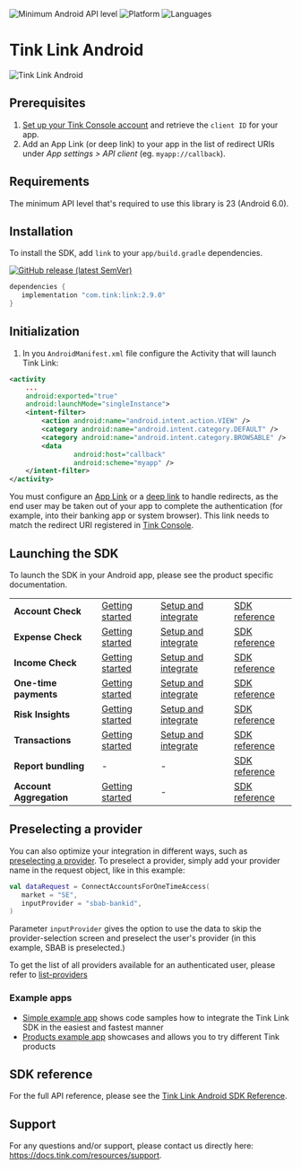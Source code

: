 ![Minimum Android API level](https://img.shields.io/badge/api-23%2B-0E9EC2)
![Platform](https://img.shields.io/badge/platform-Android-blue.svg)
![Languages](https://img.shields.io/badge/languages-Kotlin-blue.svg)

# Tink Link Android

![Tink Link Android](https://github.com/tink-ab/tink-link-android-private/assets/102951880/40b9dab6-b823-4b1e-9d1b-abb4f9958f11)

## Prerequisites

1. [Set up your Tink Console account](https://docs.tink.com/resources/console/set-up-your-tink-account) and retrieve the `client ID` for your app.
2. Add an App Link (or deep link) to your app in the list of redirect URIs under _App settings > API client_ (eg. `myapp://callback`).

## Requirements

The minimum API level that's required to use this library is 23 (Android 6.0).

## Installation

To install the SDK, add `link` to your `app/build.gradle` dependencies.

[![GitHub release (latest SemVer)](https://img.shields.io/github/v/release/tink-ab/tink-link-android?color=%230E9EC2)](https://github.com/tink-ab/tink-link-android/releases/latest)

```groovy
dependencies {
   implementation "com.tink:link:2.9.0"
}
```

## Initialization

1. In you `AndroidManifest.xml` file configure the Activity that will launch Tink Link:

```xml
<activity
    ...
    android:exported="true"
    android:launchMode="singleInstance">
    <intent-filter>
        <action android:name="android.intent.action.VIEW" />
        <category android:name="android.intent.category.DEFAULT" />
        <category android:name="android.intent.category.BROWSABLE" />
        <data
                android:host="callback"
                android:scheme="myapp" />
    </intent-filter>
</activity>
```

You must configure an [App Link](https://developer.android.com/training/app-links) or a [deep link](https://developer.android.com/training/app-links/deep-linking) to handle redirects, as the end user may be taken out of your app to complete the authentication (for example, into their banking app or system browser). This link needs to match the redirect URI registered in [Tink Console](https://console.tink.com/).

## Launching the SDK

To launch the SDK in your Android app, please see the product specific documentation.

|                       |                                                                                                                    |                                                                                                                                               |                                                               |
| --------------------- | ------------------------------------------------------------------------------------------------------------------ | --------------------------------------------------------------------------------------------------------------------------------------------- | ------------------------------------------------------------- |
| **Account Check**     | [Getting started](https://docs.tink.com/resources/account-check/verify-your-first-account)                         | [Setup and integrate](https://docs.tink.com/resources/account-check/setup-and-integrate-account-check#tink-link-for-android)                  | [SDK reference](https://tink-ab.github.io/tink-link-android/-tink%20-link%20-android%20-s-d-k/com.tink.link.core.features.accountCheck/-tink-account-check/index.html) |
| **Expense Check**     | [Getting started](https://docs.tink.com/resources/expense-check/fetch-your-first-expense-check-report)             | [Setup and integrate](https://docs.tink.com/resources/expense-check/setup-and-integrate-expense-check#tink-link-for-android)                  | [SDK reference](https://tink-ab.github.io/tink-link-android/-tink%20-link%20-android%20-s-d-k/com.tink.link.core.features.expensecheck/-tink-expense-check/index.html) |
| **Income Check**      | [Getting started](https://docs.tink.com/resources/income-check/fetch-your-first-income-check-report)               | [Setup and integrate](https://docs.tink.com/resources/income-check/setup-and-integrate-income-check#tink-link-for-android)                    | [SDK reference](https://tink-ab.github.io/tink-link-android/-tink%20-link%20-android%20-s-d-k/com.tink.link.core.features.incomecheck/-tink-income-check/index.html) |
| **One-time payments** | [Getting started](https://docs.tink.com/resources/payments/one-time-payments/initiate-your-first-one-time-payment) | [Setup and integrate](https://docs.tink.com/resources/payments/one-time-payments/setup-and-integrate-one-time-payments#tink-link-for-android) | [SDK reference](https://tink-ab.github.io/tink-link-android/-tink%20-link%20-android%20-s-d-k/com.tink.link.core.features.payments/-tink-payments/index.html) |
| **Risk Insights**     | [Getting started](https://docs.tink.com/resources/risk-insights/fetch-your-first-risk-insights-report)             | [Setup and integrate](https://docs.tink.com/resources/risk-insights/setup-and-integrate-risk-insights#tink-link-for-android)                  | [SDK reference](https://tink-ab.github.io/tink-link-android/-tink%20-link%20-android%20-s-d-k/com.tink.link.core.features.riskInsights/-tink-risk-insights/index.html) |
| **Transactions**      | [Getting started](https://docs.tink.com/resources/transactions/connect-to-a-bank-account)                          | [Setup and integrate](https://docs.tink.com/resources/transactions/setup-and-integrate-transactions#tink-link-for-android)                    | [SDK reference](https://tink-ab.github.io/tink-link-android/-tink%20-link%20-android%20-s-d-k/com.tink.link.core.features.transactions/-tink-transactions/index.html) |
| **Report bundling**   | -                                                                                                                  | -                                                                                                                                             | [SDK reference](https://tink-ab.github.io/tink-link-android/-tink%20-link%20-android%20-s-d-k/com.tink.link.core.features.reports/-tink-reports/index.html) |
| **Account Aggregation** | [Getting started](https://docs.tink.com/resources/aggregation) | - | [SDK reference](https://tink-ab.github.io/tink-link-android/-tink%20-link%20-android%20-s-d-k/com.tink.link.core.features.accountAggregation/-tink-account-aggregation/index.html) |

## Preselecting a provider

You can also optimize your integration in different ways, such as [preselecting a provider](https://docs.tink.com/resources/account-check/optimize-your-account-check-integration#preselecting-a-bank).
To preselect a provider, simply add your provider name in the request object, like in this example:

```kotlin
val dataRequest = ConnectAccountsForOneTimeAccess(
   market = "SE",
   inputProvider = "sbab-bankid",
)
```
Parameter `inputProvider` gives the option to use the data to skip the provider-selection screen and preselect the user's provider (in this example, SBAB is preselected.)

To get the list of all providers available for an authenticated user, please refer to [list-providers](https://docs.tink.com/api#connectivity/provider/list-providers)

### Example apps

- [Simple example app](https://github.com/tink-ab/tink-link-android/tree/master/sample-dev) shows code samples how to integrate the Tink Link SDK in the easiest and fastest manner
- [Products example app](https://github.com/tink-ab/tink-link-android/tree/master/sample-app) showcases and allows you to try different Tink products

## SDK reference

For the full API reference, please see the [Tink Link Android SDK Reference](https://tink-ab.github.io/tink-link-android/).

## Support

For any questions and/or support, please contact us directly here: https://docs.tink.com/resources/support.
